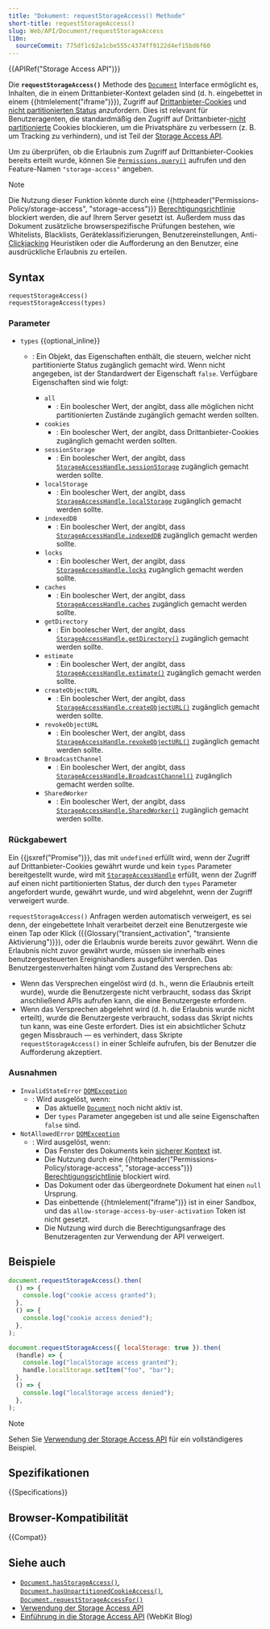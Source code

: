 ```yaml
---
title: "Dokument: requestStorageAccess() Methode"
short-title: requestStorageAccess()
slug: Web/API/Document/requestStorageAccess
l10n:
  sourceCommit: 775df1c62a1cbe555c4374ff9122d4ef15bd6f60
---
```


{{APIRef("Storage Access API")}}

Die **`requestStorageAccess()`** Methode des [`Document`](/de/docs/Web/API/Document) Interface ermöglicht es, Inhalten, die in einem Drittanbieter-Kontext geladen sind (d. h. eingebettet in einem {{htmlelement("iframe")}}), Zugriff auf [Drittanbieter-Cookies](/de/docs/Web/Privacy/Guides/Third-party_cookies) und [nicht partitionierten Status](/de/docs/Web/Privacy/Guides/State_Partitioning#state_partitioning) anzufordern. Dies ist relevant für Benutzeragenten, die standardmäßig den Zugriff auf Drittanbieter-[nicht partitionierte](/de/docs/Web/API/Storage_Access_API#unpartitioned_versus_partitioned_cookies) Cookies blockieren, um die Privatsphäre zu verbessern (z. B. um Tracking zu verhindern), und ist Teil der [Storage Access API](/de/docs/Web/API/Storage_Access_API).

Um zu überprüfen, ob die Erlaubnis zum Zugriff auf Drittanbieter-Cookies bereits erteilt wurde, können Sie [`Permissions.query()`](/de/docs/Web/API/Permissions/query) aufrufen und den Feature-Namen `"storage-access"` angeben.

> [!NOTE]
> Die Nutzung dieser Funktion könnte durch eine {{httpheader("Permissions-Policy/storage-access", "storage-access")}} [Berechtigungsrichtlinie](/de/docs/Web/HTTP/Permissions_Policy) blockiert werden, die auf Ihrem Server gesetzt ist. Außerdem muss das Dokument zusätzliche browserspezifische Prüfungen bestehen, wie Whitelists, Blacklists, Geräteklassifizierungen, Benutzereinstellungen, Anti-[Clickjacking](/de/docs/Web/Security/Attacks/Clickjacking) Heuristiken oder die Aufforderung an den Benutzer, eine ausdrückliche Erlaubnis zu erteilen.

## Syntax

```js-nolint
requestStorageAccess()
requestStorageAccess(types)
```

### Parameter

- `types` {{optional_inline}}

  - : Ein Objekt, das Eigenschaften enthält, die steuern, welcher nicht partitionierte Status zugänglich gemacht wird. Wenn nicht angegeben, ist der Standardwert der Eigenschaft `false`. Verfügbare Eigenschaften sind wie folgt:

    - `all`
      - : Ein boolescher Wert, der angibt, dass alle möglichen nicht partitionierten Zustände zugänglich gemacht werden sollten.
    - `cookies`
      - : Ein boolescher Wert, der angibt, dass Drittanbieter-Cookies zugänglich gemacht werden sollten.
    - `sessionStorage`
      - : Ein boolescher Wert, der angibt, dass [`StorageAccessHandle.sessionStorage`](/de/docs/Web/API/StorageAccessHandle/sessionStorage) zugänglich gemacht werden sollte.
    - `localStorage`
      - : Ein boolescher Wert, der angibt, dass [`StorageAccessHandle.localStorage`](/de/docs/Web/API/StorageAccessHandle/localStorage) zugänglich gemacht werden sollte.
    - `indexedDB`
      - : Ein boolescher Wert, der angibt, dass [`StorageAccessHandle.indexedDB`](/de/docs/Web/API/StorageAccessHandle/indexedDB) zugänglich gemacht werden sollte.
    - `locks`
      - : Ein boolescher Wert, der angibt, dass [`StorageAccessHandle.locks`](/de/docs/Web/API/StorageAccessHandle/locks) zugänglich gemacht werden sollte.
    - `caches`
      - : Ein boolescher Wert, der angibt, dass [`StorageAccessHandle.caches`](/de/docs/Web/API/StorageAccessHandle/caches) zugänglich gemacht werden sollte.
    - `getDirectory`
      - : Ein boolescher Wert, der angibt, dass [`StorageAccessHandle.getDirectory()`](/de/docs/Web/API/StorageAccessHandle/getDirectory) zugänglich gemacht werden sollte.
    - `estimate`
      - : Ein boolescher Wert, der angibt, dass [`StorageAccessHandle.estimate()`](/de/docs/Web/API/StorageAccessHandle/estimate) zugänglich gemacht werden sollte.
    - `createObjectURL`
      - : Ein boolescher Wert, der angibt, dass [`StorageAccessHandle.createObjectURL()`](/de/docs/Web/API/StorageAccessHandle/createObjectURL) zugänglich gemacht werden sollte.
    - `revokeObjectURL`
      - : Ein boolescher Wert, der angibt, dass [`StorageAccessHandle.revokeObjectURL()`](/de/docs/Web/API/StorageAccessHandle/revokeObjectURL) zugänglich gemacht werden sollte.
    - `BroadcastChannel`
      - : Ein boolescher Wert, der angibt, dass [`StorageAccessHandle.BroadcastChannel()`](/de/docs/Web/API/StorageAccessHandle/BroadcastChannel) zugänglich gemacht werden sollte.
    - `SharedWorker`
      - : Ein boolescher Wert, der angibt, dass [`StorageAccessHandle.SharedWorker()`](/de/docs/Web/API/StorageAccessHandle/SharedWorker) zugänglich gemacht werden sollte.

### Rückgabewert

Ein {{jsxref("Promise")}}, das mit `undefined` erfüllt wird, wenn der Zugriff auf Drittanbieter-Cookies gewährt wurde und kein `types` Parameter bereitgestellt wurde, wird mit [`StorageAccessHandle`](/de/docs/Web/API/StorageAccessHandle) erfüllt, wenn der Zugriff auf einen nicht partitionierten Status, der durch den `types` Parameter angefordert wurde, gewährt wurde, und wird abgelehnt, wenn der Zugriff verweigert wurde.

`requestStorageAccess()` Anfragen werden automatisch verweigert, es sei denn, der eingebettete Inhalt verarbeitet derzeit eine Benutzergeste wie einen Tap oder Klick ({{Glossary("transient_activation", "transiente Aktivierung")}}), oder die Erlaubnis wurde bereits zuvor gewährt. Wenn die Erlaubnis nicht zuvor gewährt wurde, müssen sie innerhalb eines benutzergesteuerten Ereignishandlers ausgeführt werden. Das Benutzergestenverhalten hängt vom Zustand des Versprechens ab:

- Wenn das Versprechen eingelöst wird (d. h., wenn die Erlaubnis erteilt wurde), wurde die Benutzergeste nicht verbraucht, sodass das Skript anschließend APIs aufrufen kann, die eine Benutzergeste erfordern.
- Wenn das Versprechen abgelehnt wird (d. h. die Erlaubnis wurde nicht erteilt), wurde die Benutzergeste verbraucht, sodass das Skript nichts tun kann, was eine Geste erfordert. Dies ist ein absichtlicher Schutz gegen Missbrauch — es verhindert, dass Skripte `requestStorageAccess()` in einer Schleife aufrufen, bis der Benutzer die Aufforderung akzeptiert.

### Ausnahmen

- `InvalidStateError` [`DOMException`](/de/docs/Web/API/DOMException)
  - : Wird ausgelöst, wenn:
    - Das aktuelle [`Document`](/de/docs/Web/API/Document) noch nicht aktiv ist.
    - Der `types` Parameter angegeben ist und alle seine Eigenschaften `false` sind.
- `NotAllowedError` [`DOMException`](/de/docs/Web/API/DOMException)
  - : Wird ausgelöst, wenn:
    - Das Fenster des Dokuments kein [sicherer Kontext](/de/docs/Web/Security/Secure_Contexts) ist.
    - Die Nutzung durch eine {{httpheader("Permissions-Policy/storage-access", "storage-access")}} [Berechtigungsrichtlinie](/de/docs/Web/HTTP/Permissions_Policy) blockiert wird.
    - Das Dokument oder das übergeordnete Dokument hat einen `null` Ursprung.
    - Das einbettende {{htmlelement("iframe")}} ist in einer Sandbox, und das `allow-storage-access-by-user-activation` Token ist nicht gesetzt.
    - Die Nutzung wird durch die Berechtigungsanfrage des Benutzeragenten zur Verwendung der API verweigert.

## Beispiele

```js
document.requestStorageAccess().then(
  () => {
    console.log("cookie access granted");
  },
  () => {
    console.log("cookie access denied");
  },
);

document.requestStorageAccess({ localStorage: true }).then(
  (handle) => {
    console.log("localStorage access granted");
    handle.localStorage.setItem("foo", "bar");
  },
  () => {
    console.log("localStorage access denied");
  },
);
```

> [!NOTE]
> Sehen Sie [Verwendung der Storage Access API](/de/docs/Web/API/Storage_Access_API/Using) für ein vollständigeres Beispiel.

## Spezifikationen

{{Specifications}}

## Browser-Kompatibilität

{{Compat}}

## Siehe auch

- [`Document.hasStorageAccess()`](/de/docs/Web/API/Document/hasStorageAccess), [`Document.hasUnpartitionedCookieAccess()`](/de/docs/Web/API/Document/hasUnpartitionedCookieAccess), [`Document.requestStorageAccessFor()`](/de/docs/Web/API/Document/requestStorageAccessFor)
- [Verwendung der Storage Access API](/de/docs/Web/API/Storage_Access_API/Using)
- [Einführung in die Storage Access API](https://webkit.org/blog/8124/introducing-storage-access-api/) (WebKit Blog)
